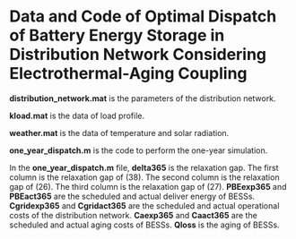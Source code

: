 # Data and Code of Optimal Dispatch of Battery Energy Storage in Distribution Network Considering Electrothermal-Aging Coupling

**distribution_network.mat** is the parameters of the distribution network.

**kload.mat** is the data of load profile.

**weather.mat** is the data of temperature and solar radiation.

**one_year_dispatch.m** is the code to perform the one-year simulation.

In the **one_year_dispatch.m** file, **delta365** is the relaxation gap. The first column is the relaxation gap of (38).
The second column is the relaxation gap of (26). The third column is the relaxation gap of (27). 
**PBEexp365** and **PBEact365** are the scheduled and actual deliver energy of BESSs.
**Cgridexp365** and **Cgridact365** are the scheduled and actual operational costs of the distribution network.
**Caexp365** and **Caact365** are the scheduled and actual aging costs of BESSs.
**Qloss** is the aging of BESSs.
